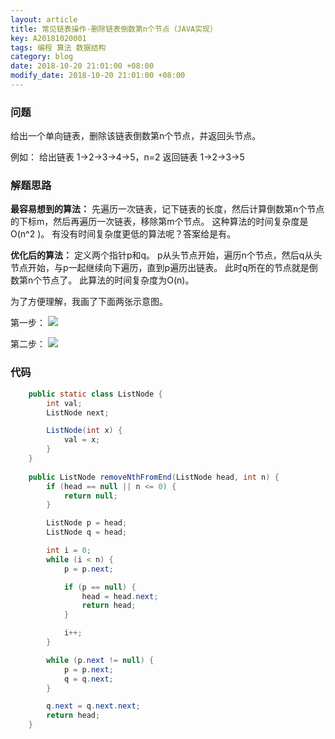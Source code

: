 ```yaml
---
layout: article
title: 常见链表操作-删除链表倒数第n个节点（JAVA实现）
key: A20181020001
tags: 编程 算法 数据结构
category: blog
date: 2018-10-20 21:01:00 +08:00
modify_date: 2018-10-20 21:01:00 +08:00
---
```



### 问题

给出一个单向链表，删除该链表倒数第n个节点，并返回头节点。

例如：
给出链表 1->2->3->4->5，n=2
返回链表 1->2->3->5

<!--more-->

### 解题思路

**最容易想到的算法：**
先遍历一次链表，记下链表的长度，然后计算倒数第n个节点的下标m，然后再遍历一次链表，移除第m个节点。
这种算法的时间复杂度是O(n^2 )。
有没有时间复杂度更低的算法呢？答案给是有。

**优化后的算法：**
定义两个指针p和q。
p从头节点开始，遍历n个节点，然后q从头节点开始，与p一起继续向下遍历，直到p遍历出链表。
此时q所在的节点就是倒数第n个节点了。
此算法的时间复杂度为O(n)。

为了方便理解，我画了下面两张示意图。

第一步：
![](https://wangtao-1256981172.cos.ap-guangzhou.myqcloud.com/20181020001.png)

第二步：
![](https://wangtao-1256981172.cos.ap-guangzhou.myqcloud.com/20181020003.png)

### 代码


```java
    public static class ListNode {
        int val;
        ListNode next;

        ListNode(int x) {
            val = x;
        }
    }
    
    public ListNode removeNthFromEnd(ListNode head, int n) {
        if (head == null || n <= 0) {
            return null;
        }

        ListNode p = head;
        ListNode q = head;

        int i = 0;
        while (i < n) {
            p = p.next;

            if (p == null) {
                head = head.next;
                return head;
            }

            i++;
        }

        while (p.next != null) {
            p = p.next;
            q = q.next;
        }

        q.next = q.next.next;
        return head;
    }
```

